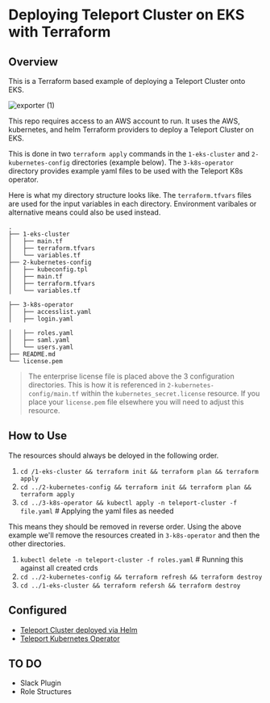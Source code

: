 # Deploying Teleport Cluster on EKS with Terraform

## Overview
This is a Terraform based example of deploying a Teleport Cluster onto EKS. 

![exporter (1)](https://github.com/user-attachments/assets/615f2974-6bf5-4ca2-8992-0e77af55ff08)

This repo requires access to an AWS account to run. It uses the AWS, kubernetes, and helm Terraform providers to deploy a Teleport Cluster on EKS. 

This is done in two `terraform apply` commands in the `1-eks-cluster` and `2-kubernetes-config` directories (example below). The `3-k8s-operator` directory provides example yaml files to be used with the Teleport K8s operator. 

Here is what my directory structure looks like. The `terraform.tfvars` files are used for the input variables in each directory. Environment varibales or alternative means could also be used instead.

```
.
├── 1-eks-cluster
│   ├── main.tf
│   ├── terraform.tfvars
│   └── variables.tf
├── 2-kubernetes-config
│   ├── kubeconfig.tpl
│   ├── main.tf
│   ├── terraform.tfvars
│   └── variables.tf

├── 3-k8s-operator
│   ├── accesslist.yaml
│   ├── login.yaml

│   ├── roles.yaml
│   ├── saml.yaml
│   └── users.yaml
├── README.md
└── license.pem
```

> The enterprise license file is placed above the 3 configuration directories. This is how it is referenced in `2-kubernetes-config/main.tf` within the `kubernetes_secret.license` resource. If you place your `license.pem` file elsewhere you will need to adjust this resource. 

## How to Use

The resources should always be deloyed in the following order.

1. `cd /1-eks-cluster && terraform init && terraform plan && terraform apply`
2. `cd ../2-kubernetes-config && terraform init && terraform plan && terraform apply`
3. `cd ../3-k8s-operator && kubectl apply -n teleport-cluster -f file.yaml` # Applying the yaml files as needed

This means they should be removed in reverse order. Using the above example we'll remove the resources created in `3-k8s-operator` and then the other directories.

1. `kubectl delete -n teleport-cluster -f roles.yaml` # Running this against all created crds
2. `cd ../2-kubernetes-config && terraform refresh && terraform destroy`
3. `cd ../1-eks-cluster && terraform refersh && terraform destroy`

## Configured 

- [Teleport Cluster deployed via Helm](https://goteleport.com/docs/ver/15.x/deploy-a-cluster/helm-deployments/kubernetes-cluster/)
- [Teleport Kubernetes Operator](https://goteleport.com/docs/management/dynamic-resources/teleport-operator/)

## TO DO 
* Slack Plugin
* Role Structures
